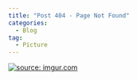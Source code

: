 ```yaml
---
title: "Post 404 - Page Not Found"
categories:
  - Blog
tag:
  - Picture
---
```


<a href="https://imgur.com/cv7VYH6"><img src="https://i.imgur.com/cv7VYH6.jpg" title="source: imgur.com" /></a>


<script src="https://utteranc.es/client.js"  
        repo="serendipityinlife/serendipityinlife.github.io"
        issue-term="pathname"
        theme="github-light"
        crossorigin="anonymous"
        async>
</script>

